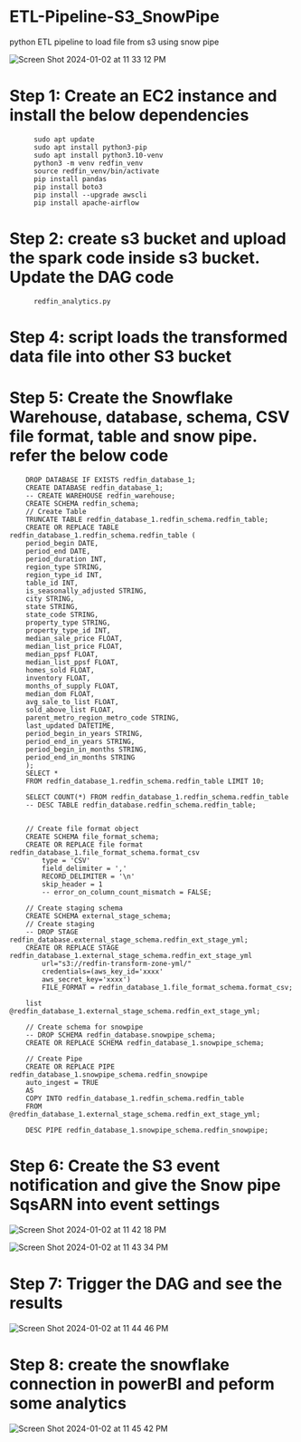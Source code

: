 # ETL-Pipeline-S3_SnowPipe
python ETL pipeline to load file from s3 using snow pipe


![Screen Shot 2024-01-02 at 11 33 12 PM](https://github.com/devaa07/ETL-Pipeline-S3_SnowPipe/assets/126756574/25467bef-47da-4c4e-a91f-2bcd8be17488)


# Step 1: Create an EC2 instance and install the below dependencies
          sudo apt update
          sudo apt install python3-pip
          sudo apt install python3.10-venv
          python3 -m venv redfin_venv
          source redfin_venv/bin/activate
          pip install pandas
          pip install boto3
          pip install --upgrade awscli
          pip install apache-airflow

# Step 2: create s3 bucket and upload the spark code inside s3 bucket. Update the DAG code
          redfin_analytics.py

# Step 4: script loads the transformed data file into other S3 bucket 

# Step 5: Create the Snowflake Warehouse, database, schema, CSV file format, table and snow pipe. refer the below code

        DROP DATABASE IF EXISTS redfin_database_1;
        CREATE DATABASE redfin_database_1;
        -- CREATE WAREHOUSE redfin_warehouse;
        CREATE SCHEMA redfin_schema;
        // Create Table
        TRUNCATE TABLE redfin_database_1.redfin_schema.redfin_table;
        CREATE OR REPLACE TABLE redfin_database_1.redfin_schema.redfin_table (
        period_begin DATE,
        period_end DATE,
        period_duration INT,
        region_type STRING,
        region_type_id INT,
        table_id INT,
        is_seasonally_adjusted STRING,
        city STRING,
        state STRING,
        state_code STRING,
        property_type STRING,
        property_type_id INT,
        median_sale_price FLOAT,
        median_list_price FLOAT,
        median_ppsf FLOAT,
        median_list_ppsf FLOAT,
        homes_sold FLOAT,
        inventory FLOAT,
        months_of_supply FLOAT,
        median_dom FLOAT,
        avg_sale_to_list FLOAT,
        sold_above_list FLOAT,
        parent_metro_region_metro_code STRING,
        last_updated DATETIME,
        period_begin_in_years STRING,
        period_end_in_years STRING,
        period_begin_in_months STRING,
        period_end_in_months STRING
        );
        SELECT *
        FROM redfin_database_1.redfin_schema.redfin_table LIMIT 10;
        
        SELECT COUNT(*) FROM redfin_database_1.redfin_schema.redfin_table
        -- DESC TABLE redfin_database.redfin_schema.redfin_table;
        
        
        // Create file format object
        CREATE SCHEMA file_format_schema;
        CREATE OR REPLACE file format redfin_database_1.file_format_schema.format_csv
            type = 'CSV'
            field_delimiter = ','
            RECORD_DELIMITER = '\n'
            skip_header = 1
            -- error_on_column_count_mismatch = FALSE;
            
        // Create staging schema
        CREATE SCHEMA external_stage_schema;
        // Create staging
        -- DROP STAGE redfin_database.external_stage_schema.redfin_ext_stage_yml;
        CREATE OR REPLACE STAGE redfin_database_1.external_stage_schema.redfin_ext_stage_yml 
            url="s3://redfin-transform-zone-yml/"
            credentials=(aws_key_id='xxxx'
            aws_secret_key='xxxx')
            FILE_FORMAT = redfin_database_1.file_format_schema.format_csv;
        
        list @redfin_database_1.external_stage_schema.redfin_ext_stage_yml;
        
        // Create schema for snowpipe
        -- DROP SCHEMA redfin_database.snowpipe_schema;
        CREATE OR REPLACE SCHEMA redfin_database_1.snowpipe_schema;
        
        // Create Pipe
        CREATE OR REPLACE PIPE redfin_database_1.snowpipe_schema.redfin_snowpipe
        auto_ingest = TRUE
        AS 
        COPY INTO redfin_database_1.redfin_schema.redfin_table
        FROM @redfin_database_1.external_stage_schema.redfin_ext_stage_yml;
        
        DESC PIPE redfin_database_1.snowpipe_schema.redfin_snowpipe;
          
# Step 6: Create the S3 event notification and give the Snow pipe SqsARN into event settings

![Screen Shot 2024-01-02 at 11 42 18 PM](https://github.com/devaa07/ETL-Pipeline-S3_SnowPipe/assets/126756574/91d0b1f9-d82b-4eab-93d9-4038b8a24cc8)

![Screen Shot 2024-01-02 at 11 43 34 PM](https://github.com/devaa07/ETL-Pipeline-S3_SnowPipe/assets/126756574/3794279b-5dbf-47b1-a82d-ba0ce2ffd7da)

# Step 7: Trigger the DAG and see the results

![Screen Shot 2024-01-02 at 11 44 46 PM](https://github.com/devaa07/ETL-Pipeline-S3_SnowPipe/assets/126756574/688ff77c-4120-4f88-970e-89c8611e7f75)

# Step 8: create the snowflake connection in powerBI and peform some analytics

![Screen Shot 2024-01-02 at 11 45 42 PM](https://github.com/devaa07/ETL-Pipeline-S3_SnowPipe/assets/126756574/ff9cb5a9-42c1-4350-8853-7fe81e711b30)


